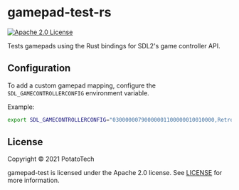 # gamepad-test-rs

[![Apache 2.0 License][license-shield]][license-url]

Tests gamepads using the Rust bindings for SDL2's game controller API.

## Configuration

To add a custom gamepad mapping, configure the `SDL_GAMECONTROLLERCONFIG` environment variable.

Example:
```sh
export SDL_GAMECONTROLLERCONFIG="03000000790000001100000010010000,Retrolink SNES Controller,a:b2,b:b1,back:b8,dpdown:+a1,dpleft:-a0,dpright:+a0,dpup:-a1,leftshoulder:b4,rightshoulder:b5,start:b9,x:b3,y:b0,platform:Linux,"
```

## License

Copyright &#x00A9; 2021 PotatoTech

gamepad-test is licensed under the Apache 2.0 license.
See [LICENSE][license-url] for more information.



<!-- Markdown links and images -->
[license-shield]: https://img.shields.io/badge/license-Apache%202.0-blue?style=flat-square
[license-url]: LICENSE
